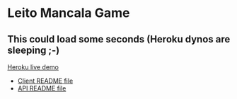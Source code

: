 # Leito Mancala Game

## This could load some seconds (Heroku dynos are sleeping ;-)

[Heroku live demo](https://leito-mancala-client.herokuapp.com/)

- [Client README file](./client/README.md)
- [API README file](./api/README.md)